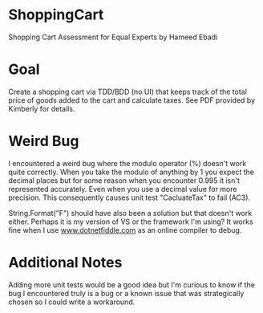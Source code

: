 # ShoppingCart
Shopping Cart Assessment for Equal Experts by Hameed Ebadi

# Goal
Create a shopping cart via TDD/BDD (no UI) that keeps track of the total price of goods added to the cart and calculate taxes. See PDF provided by Kimberly for details.

# Weird Bug
I encountered a weird bug where the modulo operator (%) doesn't work quite correctly.  When you take the modulo of anything by 1 you expect the decimal places but for some reason when you encounter 0.995 it isn't represented accurately.  Even when you use a decimal value for more precision.  This consequently causes unit test "CacluateTax" to fail (AC3).

String.Format("F") should have also been a solution but that doesn't work either.  Perhaps it is my version of VS or the framework I'm using? It works fine when I use www.dotnetfiddle.com as an online compiler to debug.

# Additional Notes
Adding more unit tests would be a good idea but I'm curious to know if the bug I encountered truly is a bug or a known issue that was strategically chosen so I could write a workaround.
